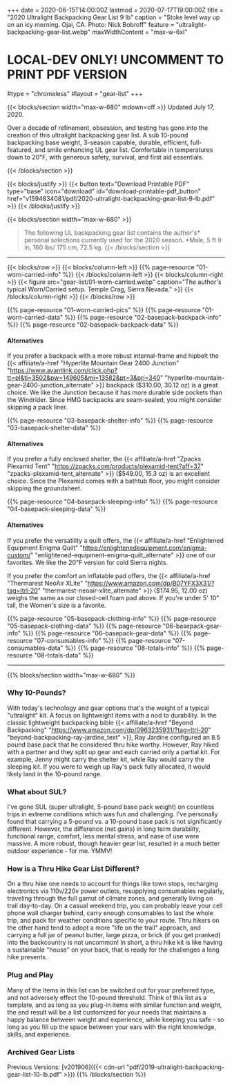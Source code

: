 +++
date = 2020-06-15T14:00:00Z
lastmod = 2020-07-17T19:00:00Z
title = "2020 Ultralight Backpacking Gear List 9 lb"
caption = "Stoke level way up on an icy morning. Ojai, CA. Photo: Nick Bobroff"
feature = "ultralight-backpacking-gear-list.webp"
maxWidthContent = "max-w-6xl"

# LOCAL-DEV ONLY! UNCOMMENT TO PRINT PDF VERSION
#type = "chromeless"
#layout = "gear-list"
+++

{{< blocks/section width="max-w-680" mdown=off >}}
<time class="text-raven-700" datetime="2020-07-17T19:00:00Z">Updated July 17, 2020.</time>

<p class="lead mt-0">Over a decade of refinement, obsession, and testing has gone into the creation of this ultralight backpacking gear list. A sub 10-pound backpacking base weight, 3-season capable, durable, efficient, full-featured, and smile enhancing UL gear list. Comfortable in temperatures down to 20&#8457;, with generous safety, survival, and first aid essentials.</p>
{{< /blocks/section >}}

{{< blocks/justify >}}
{{< button text="Download Printable PDF" type="base" icon="download" id="download-printable-pdf_button" href="v1594834081/pdf/2020-ultralight-backpacking-gear-list-9-lb.pdf" >}}
{{< /blocks/justify >}}

{{< blocks/section width="max-w-680" >}}
> The following UL backpacking gear list contains the author's* personal selections currently used for the 2020 season. *Male, 5 ft 9 in, 160 lbs/ 175 cm, 72.5 kg.
{{< /blocks/section >}}

* * *

{{< blocks/row >}}
{{< blocks/column-left >}}
{{% page-resource "01-worn-carried-info" %}}
{{< /blocks/column-left >}}
{{< blocks/column-right >}}
{{< figure src="gear-list/01-worn-carried.webp" caption="The author's typical Worn/Carried setup. Temple Crag, Sierra Nevada." >}}
{{< /blocks/column-right >}}
{{< /blocks/row >}}

{{% page-resource "01-worn-carried-pics" %}}
{{% page-resource "01-worn-carried-data" %}}
{{% page-resource "02-basepack-backpack-info" %}}
{{% page-resource "02-basepack-backpack-data" %}}

#### Alternatives

If you prefer a backpack with a more robust internal-frame and hipbelt the {{< affiliate/a-href "Hyperlite Mountain Gear 2400 Junction" "https://www.avantlink.com/click.php?tt=pl&ti=3502&pw=149605&mi=13582&pt=3&pri=340" "hyperlite-mountain-gear-2400-junction_alternate" >}} backpack ($310.00, 30.12 oz) is a great choice. We like the Junction because it has more durable side pockets than the Windrider. Since HMG backpacks are seam-sealed, you might consider skipping a pack liner.

{{% page-resource "03-basepack-shelter-info" %}}
{{% page-resource "03-basepack-shelter-data" %}}

#### Alternatives

If you prefer a fully enclosed shelter, the {{< affiliate/a-href "Zpacks Plexamid Tent" "https://zpacks.com/products/plexamid-tent?aff=37" "zpacks-plexamid-tent_alternate" >}} ($549.00, 15.3 oz) is an excellent choice. Since the Plexamid comes with a bathtub floor, you might consider skipping the groundsheet.

{{% page-resource "04-basepack-sleeping-info" %}}
{{% page-resource "04-basepack-sleeping-data" %}}

#### Alternatives

If you prefer the versatility a quilt offers, the {{< affiliate/a-href "Enlightened Equipment Enigma Quilt" "https://enlightenedequipment.com/enigma-custom/" "enlightened-equipment-enigma-quilt_alternate" >}} one of our favorites. We like the 20&#8457; version for cold Sierra nights.

If you prefer the comfort an inflatable pad offers, the {{< affiliate/a-href "Thermarest NeoAir XLite" "https://www.amazon.com/dp/B07YFX3X31/?tag=ltrl-20" "thermarest-neoair-xlite_alternate" >}} ($174.95, 12.00 oz) weighs the same as our closed-cell foam pad above. If you're under 5' 10" tall, the Women's size is a favorite.

{{% page-resource "05-basepack-clothing-info" %}}
{{% page-resource "05-basepack-clothing-data" %}}
{{% page-resource "06-basepack-gear-info" %}}
{{% page-resource "06-basepack-gear-data" %}}
{{% page-resource "07-consumables-info" %}}
{{% page-resource "07-consumables-data" %}}
{{% page-resource "08-totals-info" %}}
{{% page-resource "08-totals-data" %}}

* * *

{{% blocks/section width="max-w-680" %}}
### Why 10-Pounds?

With today's technology and gear options that's the weight of a typical "ultralight" kit. A focus on lightweight items with a nod to durability. In the classic lightweight backpacking bible {{< affiliate/a-href "Beyond Backpacking" "https://www.amazon.com/dp/0963235931/?tag=ltrl-20" "beyond-backpacking-ray-jardine_text" >}}, Ray Jardine configured an 8.5 pound base pack that he considered thru hike worthy. However, Ray hiked with a partner and they split up gear and each carried only a partial kit. For example, Jenny might carry the shelter kit, while Ray would carry the sleeping kit. If you were to weigh up Ray's pack fully allocated, it would likely land in the 10-pound range.

### What about SUL?

I've gone SUL (super ultralight, 5-pound base pack weight) on countless trips in extreme conditions which was fun and challenging. I've personally found that carrying a 5-pound vs. a 10-pound base pack is not significantly different. However, the difference (net gains) in long term durability, functional range, comfort, less mental stress, and ease of use were massive. A more robust, though heavier gear list, resulted in a much better outdoor experience - for me. YMMV!

### How is a Thru Hike Gear List Different?

On a thru hike one needs to account for things like town stops, recharging electronics via 110v/220v power outlets, resupplying consumables regularly, traveling through the full gamut of climate zones, and generally living on trail day-to-day. On a casual weekend trip, you can probably leave your cell phone wall charger behind, carry enough consumables to last the whole trip, and pack for weather conditions specific to your route. Thru hikers on the other hand tend to adopt a more "life on the trail" approach, and carrying a full jar of peanut butter, large pizza, or brick (if you get pranked) into the backcountry is not uncommon! In short, a thru hike kit is like having a sustainable "house" on your back, that is ready for the challenges a long hike presents.

### Plug and Play

Many of the items in this list can be switched out for your preferred type, and not adversely effect the 10-pound threshold. Think of this list as a template, and as long as you plug-in items with similar function and weight, the end result will be a list customized for your needs that maintains a happy balance between weight and experience, while keeping you safe - so long as you fill up the space between your ears with the right knowledge, skills, and experience.

### Archived Gear Lists

Previous Versions: [v201906]({{< cdn-url "pdf/2019-ultralight-backpacking-gear-list-10-lb.pdf" >}})
{{% /blocks/section %}}
